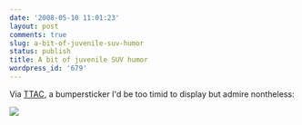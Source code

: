 ```yaml
---
date: '2008-05-10 11:01:23'
layout: post
comments: true
slug: a-bit-of-juvenile-suv-humor
status: publish
title: A bit of juvenile SUV humor
wordpress_id: '679'
---
```


Via [TTAC](http://www.thetruthaboutcars.com/what-gas-hogs-are-doing-to-america/), a bumpersticker I'd be too timid to display but admire nontheless:

[![](http://fnord.phfactor.net/wp-content/uploads/2008/05/6a00e54ef6fd3b883400e54f8b41758834-800wi.jpg)](http://fnord.phfactor.net/wp-content/uploads/2008/05/6a00e54ef6fd3b883400e54f8b41758834-800wi.jpg)

